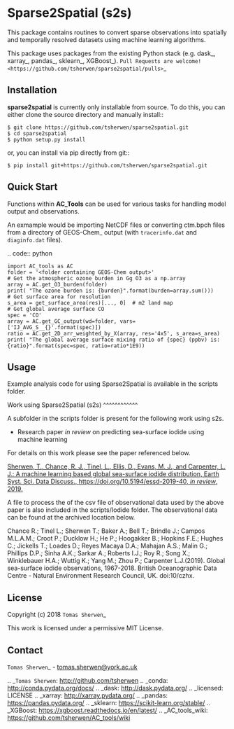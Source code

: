 # Sparse2Spatial (s2s)

This package contains routines to convert sparse observations into spatially and temporally resolved datasets using machine learning algorithms.

This package uses packages from the existing Python stack (e.g. dask_, xarray_,
pandas_, sklearn_, XGBoost_). `Pull Requests are
welcome! <https://github.com/tsherwen/sparse2spatial/pulls>`_

Installation
------------

**sparse2spatial** is currently only installable from source. To do this, you
can either clone the source directory and manually install::

    $ git clone https://github.com/tsherwen/sparse2spatial.git
    $ cd sparse2spatial
    $ python setup.py install

or, you can install via pip directly from git::

    $ pip install git+https://github.com/tsherwen/sparse2spatial.git

Quick Start
-----------

Functions within **AC_Tools** can be used for various tasks for handling model output and observations.

An exmample would be importing NetCDF files or converting ctm.bpch files from a directory of GEOS-Chem_ output (with ``tracerinfo.dat`` and ``diaginfo.dat`` files).


.. code:: python

    import AC_tools as AC
    folder = '<folder containing GEOS-Chem output>'
    # Get the atmospheric ozone burden in Gg O3 as a np.array
    array = AC.get_O3_burden(folder)
    print( "The ozone burden is: {burden}".format(burden=array.sum()))
    # Get surface area for resolution
    s_area = get_surface_area(res)[..., 0]  # m2 land map
    # Get global average surface CO
    spec = 'CO'
    array = AC.get_GC_output(wd=folder, vars=['IJ_AVG_S__{}'.format(spec)])
    ratio = AC.get_2D_arr_weighted_by_X(array, res='4x5', s_area=s_area)
    print( "The global average surface mixing ratio of {spec} (ppbv) is: {ratio}".format(spec=spec, ratio=ratio*1E9))


Usage
------------

Example analysis code for using Sparse2Spatial is available in the
scripts folder.


Work using Sparse2Spatial (s2s)
^^^^^^^^^^^^

A subfolder in the scripts folder is present for the following work using s2s.

+ Research paper *in review* on predicting sea-surface iodide using machine learning

For details on this work please see the paper referenced below.

[Sherwen, T., Chance, R. J., Tinel, L., Ellis, D., Evans, M. J., and Carpenter, L. J.: A machine learning based global sea-surface iodide distribution, Earth Syst. Sci. Data Discuss., https://doi.org/10.5194/essd-2019-40, *in review*, 2019.](https://doi.org/10.5194/essd-2019-40)

A file to process the of the csv file of observational data used by the above paper is also included in the scripts/Iodide folder. The observational data can be found at the archived location below.

Chance R.; Tinel L.; Sherwen T.; Baker A.; Bell T.; Brindle J.; Campos M.L.A.M.; Croot P.; Ducklow H.; He P.; Hoogakker B.; Hopkins F.E.; Hughes C.; Jickells T.; Loades D.; Reyes Macaya D.A.; Mahajan A.S.; Malin G.; Phillips D.P.; Sinha A.K.; Sarkar A.; Roberts I.J.; Roy R.; Song X.; Winklebauer H.A.; Wuttig K.; Yang M.; Zhou P.; Carpenter L.J.(2019). Global sea-surface iodide observations, 1967-2018. British Oceanographic Data Centre - Natural Environment Research Council, UK. doi:10/czhx.


License
-------

Copyright (c) 2018 `Tomas Sherwen`_

This work is licensed under a permissive MIT License.

Contact
-------

`Tomas Sherwen`_ - tomas.sherwen@york.ac.uk

.. _`Tomas Sherwen`: http://github.com/tsherwen
.. _conda: http://conda.pydata.org/docs/
.. _dask: http://dask.pydata.org/
.. _licensed: LICENSE
.. _xarray: http://xarray.pydata.org/
.. _pandas: https://pandas.pydata.org/
.. _sklearn: https://scikit-learn.org/stable/
.. _XGBoost: https://xgboost.readthedocs.io/en/latest/
.. _AC_tools_wiki: https://github.com/tsherwen/AC_tools/wiki





